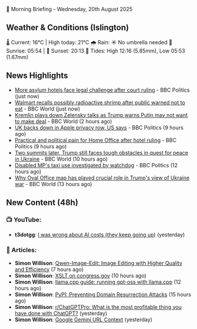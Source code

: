 🌅 Morning Briefing - Wednesday, 20th August 2025

## Weather & Conditions (Islington)

🌡️ Current: 16°C | High today: 21°C
🌧️ Rain: ☀️ No umbrella needed
🌅 Sunrise: 05:54 | 🌇 Sunset: 20:13
🌊 Tides: High 12:16 (5.85mm), Low 05:53 (1.67mm)

## News Highlights

- [More asylum hotels face legal challenge after court ruling](https://www.bbc.com/news/articles/cp3e221qgeeo?at_medium=RSS&at_campaign=rss) - BBC Politics (just now)
- [Walmart recalls possibly radioactive shrimp after public warned not to eat](https://www.bbc.com/news/articles/c5ypg4rgnrno?at_medium=RSS&at_campaign=rss) - BBC World (just now)
- [Kremlin plays down Zelensky talks as Trump warns Putin may not want to make deal](https://www.bbc.com/news/articles/cn92e52rpjxo?at_medium=RSS&at_campaign=rss) - BBC World (2 hours ago)
- [UK backs down in Apple privacy row, US says](https://www.bbc.com/news/articles/cdj2m3rrk74o?at_medium=RSS&at_campaign=rss) - BBC Politics (9 hours ago)
- [Practical and political pain for Home Office after hotel ruling](https://www.bbc.com/news/articles/cy40wx73mwzo?at_medium=RSS&at_campaign=rss) - BBC Politics (9 hours ago)
- [Two summits later, Trump still faces tough obstacles in quest for peace in Ukraine](https://www.bbc.com/news/articles/c776edpr10eo?at_medium=RSS&at_campaign=rss) - BBC World (10 hours ago)
- [Disabled MP's taxi use investigated by watchdog](https://www.bbc.com/news/articles/cz93q39w093o?at_medium=RSS&at_campaign=rss) - BBC Politics (12 hours ago)
- [Why Oval Office map has played crucial role in Trump's view of Ukraine war](https://www.bbc.com/news/articles/cjeynw8jppdo?at_medium=RSS&at_campaign=rss) - BBC World (13 hours ago)

## New Content (48h)
### 📺 YouTube:

- **t3dotgg**: [I was wrong about AI costs (they keep going up)](https://www.youtube.com/watch?v=mRWLQGMGY80) (yesterday)

### 📝 Articles:

- **Simon Willison**: [Qwen-Image-Edit: Image Editing with Higher Quality and Efficiency](https://simonwillison.net/2025/Aug/19/qwen-image-edit/#atom-everything) (7 hours ago)
- **Simon Willison**: [XSLT on congress.gov](https://simonwillison.net/2025/Aug/19/xslt/#atom-everything) (10 hours ago)
- **Simon Willison**: [llama.cpp guide: running gpt-oss with llama.cpp](https://simonwillison.net/2025/Aug/19/gpt-oss-with-llama-cpp/#atom-everything) (12 hours ago)
- **Simon Willison**: [PyPI: Preventing Domain Resurrection Attacks](https://simonwillison.net/2025/Aug/19/pypi-preventing-domain-resurrection-attacks/#atom-everything) (15 hours ago)
- **Simon Willison**: [r/ChatGPTPro: What is the most profitable thing you have done with ChatGPT?](https://simonwillison.net/2025/Aug/19/rchatgptpro/#atom-everything) (yesterday)
- **Simon Willison**: [Google Gemini URL Context](https://simonwillison.net/2025/Aug/18/google-gemini-url-context/#atom-everything) (yesterday)
